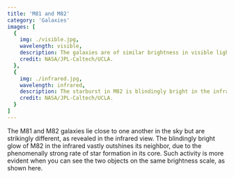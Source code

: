 ```yaml
---
title: 'M81 and M82'
category: 'Galaxies'
images: [ 
  {
    img: ./visible.jpg,
    wavelength: visible,
    description: The galaxies are of similar brightness in visible light.,
    credit: NASA/JPL-Caltech/UCLA.
  },
  {
    img: ./infrared.jpg,
    wavelength: infrared,
    description: The starburst in M82 is blindingly bright in the infrared.,
    credit: NASA/JPL-Caltech/UCLA.
  }
]
---
```

The M81 and M82 galaxies lie close to one another in the sky but are strikingly different, as revealed in the infrared view. The blindingly bright glow of M82 in the infrared vastly outshines its neighbor, due to the phenomenally strong rate of star formation in its core. Such activity is more evident when you can see the two objects on the same brightness scale, as shown here. 